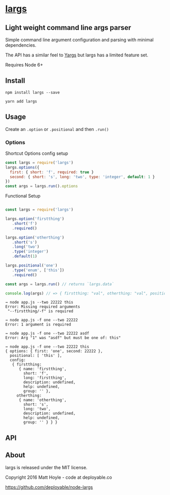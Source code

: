 # [largs](https://github.com/deployable/node-largs)

## Light weight command line args parser

Simple command line argument configuration and parsing with minimal dependencies.

The API has a similar feel to [Yargs](http://yargs.js.org/) but largs has a limited feature set. 

Requires Node 6+

## Install

    npm install largs --save

    yarn add largs

## Usage

Create an `.option` or `.positional` and then `.run()`

### Options

Shortcut Options config setup

```javascript
const largs = require('largs')
largs.options({
  first: { short: 'f', required: true }
  second: { short: 's', long: 'two', type: 'integer', default: 1 }
})
const args = largs.run().options
```

Functional Setup
```javascript

const largs = require('largs')

largs.option('firstthing')
   .short('f')
   .required()

largs.option('otherthing')
   .short('s')
   .long('two')
   .type('integer')
   .default(1)

largs.positional('one')
   .type('enum', ['this'])
   .required()

const args = largs.run() // returns `largs.data`

console.log(args) // => { firstthing: "val", otherthing: "val", positional: [] }
```


```
→ node app.js --two 22222 this
Error: Missing required arguments
 "--firstthing/-f" is required

→ node app.js -f one --two 22222
Error: 1 argument is required

→ node app.js -f one --two 22222 asdf
Error: Arg "1" was "asdf" but must be one of: this"

→ node app.js -f one --two 22222 this
{ options: { first: 'one', second: 22222 },
  positional: [ 'this' ],
  config:
   { firstthing:
      { name: 'firstthing',
        short: 'f',
        long: 'firstthing',
        description: undefined,
        help: undefined,
        group: '' },
     otherthing:
      { name: 'otherthing',
        short: 's',
        long: 'two',
        description: undefined,
        help: undefined,
        group: '' } } }
```



## API


## About

largs is released under the MIT license.

Copyright 2016 Matt Hoyle - code at deployable.co

https://github.com/deployable/node-largs

